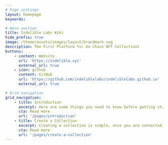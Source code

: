 ```yaml
---
# Page settings
layout: homepage
keywords:

# Hero section
title: Indelible Labs Wiki
hide_prefix: true
image: /theme/assets/images/layout/brandmark.svg
description: The First Platform for On-Chain NFT Collections
buttons:
    - content: Website
      url: 'https://indelible.xyz'
      external_url: true
    - icon: github
      content: GitHub
      url: 'https://github.com/indeliblelabs/indeliblelabs.github.io'
      external_url: true

# Grid navigation
grid_navigation:
    - title: Introduction
      excerpt: Here are some things you need to know before getting started.
      cta: Read more
      url: '/pages/introduction'
    - title: Create a Collection
      excerpt: Creating a collection is simple, once you are connected and get presented with the initial screen.
      cta: Read more
      url: '/pages/create-a-collection'
---
```

